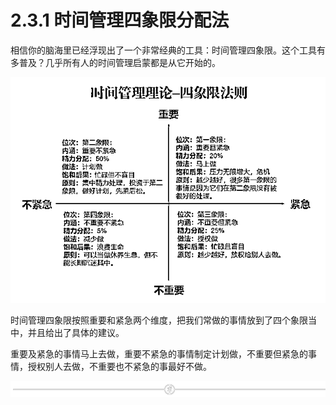 # 2.3.1 时间管理四象限分配法

相信你的脑海里已经浮现出了一个非常经典的工具：时间管理四象限。这个工具有多普及？几乎所有人的时间管理启蒙都是从它开始的。

![](img/d02c17771d43b63d957064ea08d1c2e9.png)

时间管理四象限按照重要和紧急两个维度，把我们常做的事情放到了四个象限当中，并且给出了具体的建议。

重要及紧急的事情马上去做，重要不紧急的事情制定计划做，不重要但紧急的事情，授权别人去做，不重要也不紧急的事最好不做。

![](img/e573a089fa5c69c53659d55b676d2c92.png)